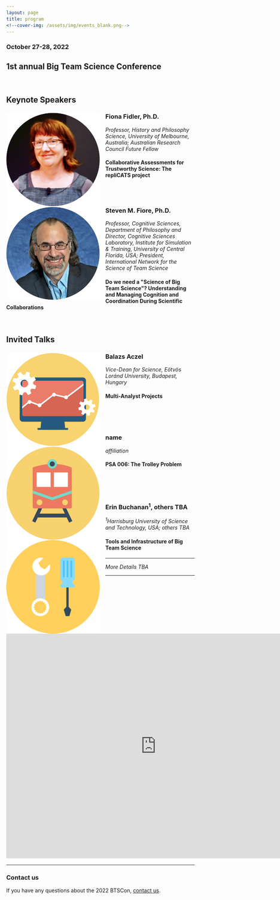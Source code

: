 ```yaml
---
layout: page
title: program
<!--cover-img: /assets/img/events_blank.png-->
---
```



### October 27-28, 2022 
## 1st annual Big Team Science Conference

<br>

## Keynote Speakers

<section>
  <a href="https://findanexpert.unimelb.edu.au/profile/3224-fiona-fidler#"><img src="/assets/img/FidlerHeadshot.png" alt="Fiona Fidler, Ph.D." width="250" height="250" style="float: left; margin-right: 15px;"></a>
  <h3>Fiona Fidler, Ph.D.</h3>
  <i>Professor, History and Philosophy Science, University of Melbourne, Australia; Australian Research Council Future Fellow</i>
  <h4>Collaborative Assessments for Trustworthy Science: The repliCATS project</h4>
</section>
<br>
<br>
<section>
  <a href="https://csl.ist.ucf.edu/People"><img src="/assets/img/FioreHeadshot.png" alt="Steven M. Fiore, Ph.D." width="250" height="250" style="float: left; margin-right: 15px;"></a>
  <h3>Steven M. Fiore, Ph.D.</h3>
  <i>Professor, Cognitive Sciences, Department of Philosophy and Director, Cognitive Sciences Laboratory, Institute for Simulation & Training, University of Central Florida, USA; President, International Network for the Science of Team Science</i>
  <h4>Do we need a "Science of Big Team Science"?  Understanding and Managing Cognition and Coordination During Scientific Collaborations</h4>
</section>
<br>

## Invited Talks

<section>
  <a href="http://decisionlab.elte.hu/members/balazs-aczel/"><img src="/assets/img/analysis.png" alt="analysis" width="250" height="250" style="float: left; margin-right: 15px;"></a>
  <h3>Balazs Aczel</h3>
  <i>Vice-Dean for Science, Eötvös Loránd University, Budapest, Hungary</i>
  <h4>Multi-Analyst Projects</h4>
</section>
<br>
<br>
<br>
<section>
  <a href="https://psysciacc.org/006-trolley-problem/"><img src="/assets/img/trolley.png" alt="trolley" width="250" height="250" style="float: left; margin-right: 15px;"></a>
  <h3>name</h3>
  <i>affiliation</i>
  <h4>PSA 006: The Trolley Problem</h4>
</section>
<br>
<br>
<br>
<section>
  <a href=""><img src="/assets/img/tools.png" alt="tools" width="250" height="250" style="float: left; margin-right: 15px;"></a>
  <h3>Erin Buchanan<sup>1</sup>, others TBA</h3>
  <i><sup>1</sup>Harrisburg University of Science and Technology, USA; others TBA</i>
  <h4>Tools and Infrastructure of Big Team Science</h4>
</section>


<!-- reference for icons
<a href='https://www.freepik.com/vectors/science'>Science vector created by macrovector - www.freepik.com</a>
--> 
***
*More Details TBA*

***
<iframe src="https://calendar.google.com/calendar/embed?src=bigteamscienceconference%40gmail.com&ctz=America%2FLos_Angeles" style="border: 0" width="800" height="600" frameborder="0" scrolling="no"></iframe>

***

### Contact us
If you have any questions about the 2022 BTSCon, [contact us](mailto:bigteamscienceconference@gmail.com).


